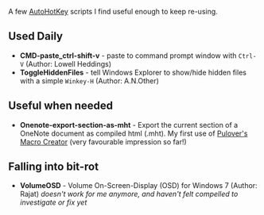 A few [AutoHotKey](http://www.autohotkey.com/) scripts I find useful enough to keep re-using.

Used Daily
----------

 * **CMD-paste_ctrl-shift-v** - paste to command prompt window with `Ctrl-V` (Author: Lowell Heddings)
 * **ToggleHiddenFiles** - tell Windows Explorer to show/hide hidden files with a simple `Winkey-H`  (Author: A.N.Other)



Useful when needed
------------------


* **Onenote-export-section-as-mht** - Export the current section of a OneNote document as compiled html (.mht). My first use of [Pulover's Macro Creator](http://www.macrocreator.com/) (very favourable impression so far!)

 


Falling into bit-rot
--------------------


 * **VolumeOSD** - Volume On-Screen-Display (OSD) for Windows 7 (Author: Rajat) *doesn't work for me anymore, and haven't felt compelled to investigate or fix yet*
